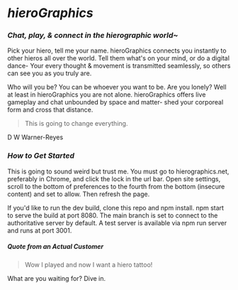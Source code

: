 # *hieroGraphics* #

### *Chat, play, & connect in the hierographic world~*  ###

Pick your hiero, tell me your name. hieroGraphics connects you instantly to other hieros all over the world. Tell them what's on your mind, or do a digital dance- Your every thought & movement is transmitted seamlessly, so others can see you as you truly are.

Who will you be? You can be whoever you want to be. Are you lonely? Well at least in hieroGraphics you are not alone. hieroGraphics offers live gameplay and chat unbounded by space and matter- shed your corporeal form and cross that distance.

  > This is going to change everything.
 
 D W Warner-Reyes

### *How to Get Started* ###
This is going to sound weird but trust me. You must go to hierographics.net, preferably in Chrome, and click the lock in the url bar. Open site settings, scroll to the bottom of preferences to the fourth from the bottom (insecure content) and set to allow. Then refresh the page. 

If you'd like to run the dev build, clone this repo and npm install. npm start to serve the build at port 8080. The main branch is set to connect to the authoritative server by default. A test server is available via npm run server and runs at port 3001. 

##### Quote from an Actual Customer #####
  > Wow I played and now I want a hiero tattoo!

What are you waiting for? Dive in.
